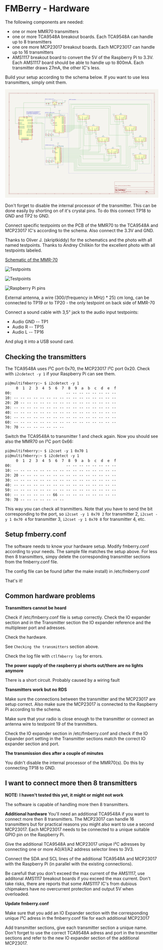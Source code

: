 FMBerry - Hardware
=======

The following components are needed:
* one or more MMR70 transmitters
* one or more TCA9548A breakout boards. Each TCA9548A can handle up to 8 transmitters
* one ore more MCP23017 breakout boards. Each MCP23017 can handle up to 16 transmitters
* AMS1117 breakout board to convert the 5V of the Raspberry Pi to 3.3V. Each AMS1117 board should be able to handle up to 800mA. Each transmitter draws 27mA, the other IC's less.

Build your setup according to the schema below. If you want to use less transmitters, simply omit them.


![Schematic](multifmberry_schema_20220206.png)

Don't forget to disable the internal processor of the transmitter. This can be done easily by shorting on of it's crystal pins.
To do this connect TP18 to GND and TP2 to GND.
 
 Connect specific testpoints on the PCB of the MMR70 to the TCA9548A and MCP23017 IC's according to the schema. Also connect the 3.3V and GND.

Thanks to Oliver J. (skriptkiddy) for the schematics and the photo with all named testpoints.
Thanks to Andrey Chilikin for the excellent photo with all testpoints labeled.

[Schematic of the MMR-70](http://www.mikrocontroller.net/attachment/140251/MMR70.pdf)

![Testpoints](http://3.bp.blogspot.com/-n_ohkJBPz-Y/U4kBKn4AZ4I/AAAAAAAAASc/p6EYkGonyuY/s1600/mmr-070-1024.jpg)

![Testpoints](http://tbspace.de/content/images/fmberrypics/testpins.jpg)

![Raspberry Pi pins](https://www.raspberrypi.com/documentation/computers/images/GPIO-Pinout-Diagram-2.png)


External antenna, a wire (300/(frequency in MHz) * 25) cm long, can be connected to TP19 or to TP20 - the only testpoint on back side of MMR-70

Connect a sound cable with 3,5" jack to the audio input testpoints:

* Audio GND -- TP1
* Audio R   -- TP15
* Audio L   -- TP16

And plug it into a USB sound card.

Checking the transmitters
------------
The TCA9548A uses I²C port 0x70, the MCP23017 I²C port 0x20. Check with ``i2cdetect -y 1`` if your Raspberry Pi can see them.

```
pi@multifmberry:~ $ i2cdetect -y 1
     0  1  2  3  4  5  6  7  8  9  a  b  c  d  e  f
00:                         -- -- -- -- -- -- -- --
10: -- -- -- -- -- -- -- -- -- -- -- -- -- -- -- --
20: 20 -- -- -- -- -- -- -- -- -- -- -- -- -- -- --
30: -- -- -- -- -- -- -- -- -- -- -- -- -- -- -- --
40: -- -- -- -- -- -- -- -- -- -- -- -- -- -- -- --
50: -- -- -- -- -- -- -- -- -- -- -- -- -- -- -- --
60: -- -- -- -- -- -- -- -- -- -- -- -- -- -- -- --
70: 70 -- -- -- -- -- -- --
```
Switch the TCA9548A to transmitter 1 and check again. Now you should see also the MMR70 on I²C port 0x66:
```
pi@multifmberry:~ $ i2cset -y 1 0x70 1
pi@multifmberry:~ $ i2cdetect -y 1
     0  1  2  3  4  5  6  7  8  9  a  b  c  d  e  f
00:                         -- -- -- -- -- -- -- --
10: -- -- -- -- -- -- -- -- -- -- -- -- -- -- -- --
20: 20 -- -- -- -- -- -- -- -- -- -- -- -- -- -- --
30: -- -- -- -- -- -- -- -- -- -- -- -- -- -- -- --
40: -- -- -- -- -- -- -- -- -- -- -- -- -- -- -- --
50: -- -- -- -- -- -- -- -- -- -- -- -- -- -- -- --
60: -- -- -- -- -- -- 66 -- -- -- -- -- -- -- -- --
70: 70 -- -- -- -- -- -- --
```
This way you can check all tranmitters. Note that you have to send the bit corresponding to the port, so ``i2cset -y 1 0x70 2`` for transmitter 2, ``i2cset -y 1 0x70 4`` for transmitter 3, ``i2cset -y 1 0x70 8`` for transmitter 4, etc.


## Setup fmberry.conf

The software needs to know your hardware setup. Modify fmberry.conf according to your needs. The sample file matches the setup above.
For less then 8 transmitters, simpy delete the corresponding transmitter sections from the fmberry.conf file.

The config file can be found (after the make install) in /etc/fmberry.conf

That's it! 



## Common hardware problems

__Transmitters cannot be heard__

Check if /etc/fmberry.conf file is setup correctly. Check the IO expander section and in the Transmitter section the IO expander reference and the multiplexer port and adresses.

Check the hardware.

See ``Checking the transmitters`` section above.

Check the log file with ``ctlfmberry log`` for errors.


__The power supply of the raspberry pi shorts out/there are no lights anymore__

There is a short circuit. Probably caused by a wiring fault

__Transmitters work but no RDS__

Make sure the connections between the transmitter and the MCP23017 are setup correct. Also make sure the MCP23017 is connected to the Raspberry Pi according to the schema.

Make sure that your radio is close enough to the transmitter or connect an antenna wire to testpoint 19 of the tranmitters.

Check the IO expander section in /etc/fmberry.conf and check if the IO Expander port setting in the Transmitter sections match the correct IO expander section and port.

__The transmission dies after a couple of minutes__

You didn't disable the internal processor of the MMR70(s). Do this by connecting TP18 to GND.

## I want to connect more then 8 transmitters

__NOTE: I haven't tested this yet, it might or might not work__

The software is capable of handling more then 8 transmitters. 

__Additional hardware__
You'll need an additional TCA9548A if you want to connect more then 8 transmitters. The MCP23017 can handle 16 transmitters but for practical reasons you might also want to use a second MCP23017.
Each MCP23017 needs to be connected to a unique suitable GPIO pin on the Raspberry Pi. 

Give the additional TCA9548A and MCP23017 unique I²C adresses by connecting one or more A0/A1/A2 address selector lines to 3V3. 

Connect the SDA and SCL lines of the additional TCA9548A and MCP23017 with the Raspberry Pi (in parallel with the existing connections).

Be carefull that you don't exceed the max current of the AMS1117, use additonal AMS1117 breakout boards if you exceed the max current. Don't take risks, there are reports that some AMS1117 IC's from dubious chipmakers have no overcurrent protection and output 5V when overloaded.

__Update fmberry.conf__

Make sure that you add an IO Expander section with the corresponding unique I²C adress in the fmberry.conf file for each additional MCP23017

Add transmitter sections, give each transmitter section a unique name. Don't forget to use the correct TCA9548A adress and port in the transmitter sections and refer to the new IO expander section of the additional MCP23017.

